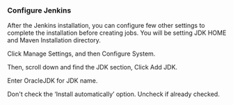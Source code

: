 ### Configure Jenkins

After the Jenkins installation, you can configure few other settings to complete the installation before creating jobs.
You will be setting JDK HOME and Maven Installation directory.

Click Manage Settings, and then Configure System.

Then, scroll down and find the JDK section, Click Add JDK.

Enter OracleJDK for JDK name.

Don't check the ‘Install automatically’ option. Uncheck if already checked.
